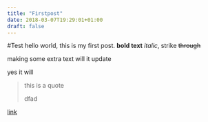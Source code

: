 ```yaml
---
title: "Firstpost"
date: 2018-03-07T19:29:01+01:00
draft: false
---
```


#Test 
hello world, this is my first post. 
**bold text** *italic*, strike ~~through~~

making some extra text
will it update

yes it will

> this is a quote
> 
> dfad

<!-- html comment -->

[link](http://google.com)

